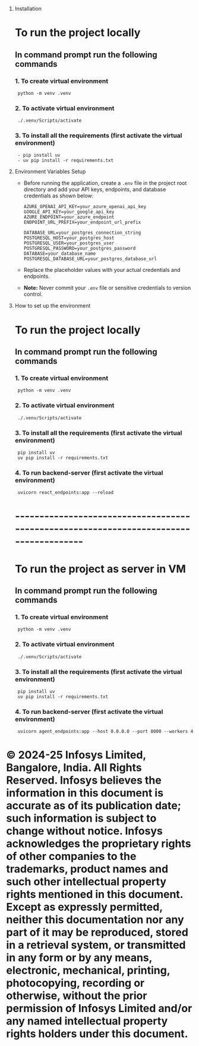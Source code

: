 1. Installation 

    # To run the project locally
    ## In command prompt run the following commands


    ### 1. To create virtual environment
        python -m venv .venv

    ### 2. To activate virtual environment
        ./.venv/Scripts/activate

    ### 3. To install all the requirements (first activate the virtual environment)
        - pip install uv
        - uv pip install -r requirements.txt

2. Environment Variables Setup

    - Before running the application, create a `.env` file in the project root directory and add your API keys, endpoints, and database credentials as shown below:

        ```env
        AZURE_OPENAI_API_KEY=your_azure_openai_api_key
        GOOGLE_API_KEY=your_google_api_key
        AZURE_ENDPOINT=your_azure_endpoint
        ENDPOINT_URL_PREFIX=your_endpoint_url_prefix

        DATABASE_URL=your_postgres_connection_string
        POSTGRESQL_HOST=your_postgres_host
        POSTGRESQL_USER=your_postgres_user
        POSTGRESQL_PASSWORD=your_postgres_password
        DATABASE=your_database_name
        POSTGRESQL_DATABASE_URL=your_postgres_database_url

        ```

    - Replace the placeholder values with your actual credentials and endpoints.
    - **Note:** Never commit your `.env` file or sensitive credentials to version control.

3. How to set up the environment

    # To run the project locally
    ## In command prompt run the following commands


    ### 1. To create virtual environment
        python -m venv .venv
    ### 2. To activate virtual environment
        ./.venv/Scripts/activate
    ### 3. To install all the requirements (first activate the virtual environment)
        pip install uv
        uv pip install -r requirements.txt


    ### 4. To run backend-server (first activate the virtual environment)
        uvicorn react_endpoints:app --reload

    # --------------------------------------------------------------------------------------
        
    # To run the project as server in VM
    ## In command prompt run the following commands


    ### 1. To create virtual environment
        python -m venv .venv

    ### 2. To activate virtual environment
        ./.venv/Scripts/activate

    ### 3. To install all the requirements (first activate the virtual environment)
        pip install uv
        uv pip install -r requirements.txt

    ### 4. To run backend-server (first activate the virtual environment)
        uvicorn agent_endpoints:app --host 0.0.0.0 --port 8000 --workers 4
        






# © 2024-25 Infosys Limited, Bangalore, India. All Rights Reserved. Infosys believes the information in this document is accurate as of its publication date; such information is subject to change without notice. Infosys acknowledges the proprietary rights of other companies to the trademarks, product names and such other intellectual property rights mentioned in this document. Except as expressly permitted, neither this documentation nor any part of it may be reproduced, stored in a retrieval system, or transmitted in any form or by any means, electronic, mechanical, printing, photocopying, recording or otherwise, without the prior permission of Infosys Limited and/or any named intellectual property rights holders under this document.